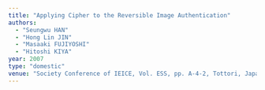 ```yaml
---
title: "Applying Cipher to the Reversible Image Authentication"
authors:
  - "Seungwu HAN"
  - "Hong Lin JIN"
  - "Masaaki FUJIYOSHI"
  - "Hitoshi KIYA"
year: 2007
type: "domestic"
venue: "Society Conference of IEICE, Vol. ESS, pp. A-4-2, Tottori, Japan, 2007-09-12."
---
```

